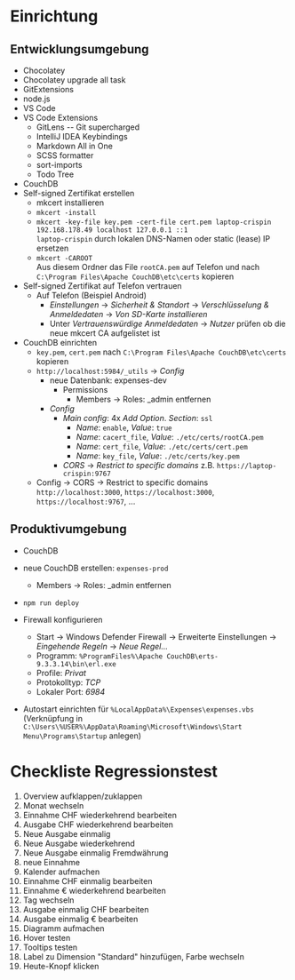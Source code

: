 # Einrichtung
## Entwicklungsumgebung
- Chocolatey
- Chocolatey upgrade all task
- GitExtensions
- node.js
- VS Code
- VS Code Extensions
  - GitLens -- Git supercharged
  - IntelliJ IDEA Keybindings
  - Markdown All in One
  - SCSS formatter
  - sort-imports
  - Todo Tree
- CouchDB
- Self-signed Zertifikat erstellen
  - mkcert installieren
  - `mkcert -install`
  - `mkcert -key-file key.pem -cert-file cert.pem laptop-crispin 192.168.178.49 localhost 127.0.0.1 ::1`
    <br/> `laptop-crispin` durch lokalen DNS-Namen oder static (lease) IP ersetzen
  - `mkcert -CAROOT`<br/>Aus diesem Ordner das File `rootCA.pem` auf Telefon und nach `C:\Program Files\Apache CouchDB\etc\certs` kopieren
- Self-signed Zertifikat auf Telefon vertrauen
  - Auf Telefon (Beispiel Android)
    - *Einstellungen* &rarr; *Sicherheit & Standort* &rarr; *Verschlüsselung & Anmeldedaten* &rarr; *Von SD-Karte installieren*
    - Unter *Vertrauenswürdige Anmeldedaten* &rarr; *Nutzer* prüfen ob die neue mkcert CA aufgelistet ist
- CouchDB einrichten
  - `key.pem`, `cert.pem` nach `C:\Program Files\Apache CouchDB\etc\certs` kopieren
  - `http://localhost:5984/_utils` &rarr; *Config*
    - neue Datenbank: expenses-dev
      - Permissions
        - Members &rarr; Roles: _admin entfernen
    - *Config*
      - *Main config*: 4x *Add Option*. *Section*: `ssl`
        - *Name*: `enable`, *Value*: `true`
        - *Name*: `cacert_file`, *Value*: `./etc/certs/rootCA.pem`
        - *Name*: `cert_file`, *Value*: `./etc/certs/cert.pem`
        - *Name*: `key_file`, *Value*: `./etc/certs/key.pem`
      - *CORS* &rarr; *Restrict to specific domains* z.B. `https://laptop-crispin:9767`
  - Config &rarr; CORS &rarr; Restrict to specific domains `http://localhost:3000`, `https://localhost:3000`, `https://localhost:9767`, ...

## Produktivumgebung
- CouchDB
- neue CouchDB erstellen: `expenses-prod`
  - Members &rarr; Roles: _admin entfernen
- `npm run deploy`
- Firewall konfigurieren
  - Start &rarr; Windows Defender Firewall &rarr; Erweiterte Einstellungen &rarr; *Eingehende Regeln* &rarr; *Neue Regel...*
  - Programm: `%ProgramFiles%\Apache CouchDB\erts-9.3.3.14\bin\erl.exe`
  - Profile: *Privat*
  - Protokolltyp: *TCP*
  - Lokaler Port: *6984*

- Autostart einrichten für `%LocalAppData%\Expenses\expenses.vbs` (Verknüpfung in `C:\Users\%USER%\AppData\Roaming\Microsoft\Windows\Start Menu\Programs\Startup` anlegen)

# Checkliste Regressionstest
1. Overview aufklappen/zuklappen
2. Monat wechseln
3. Einnahme CHF wiederkehrend bearbeiten
4. Ausgabe CHF wiederkehrend bearbeiten
5. Neue Ausgabe einmalig
6. Neue Ausgabe wiederkehrend
7. Neue Ausgabe einmalig Fremdwährung
8. neue Einnahme
9. Kalender aufmachen
10. Einnahme CHF einmalig bearbeiten
11. Einnahme € wiederkehrend bearbeiten
12. Tag wechseln
13. Ausgabe einmalig CHF bearbeiten
14. Ausgabe einmalig € bearbeiten
15. Diagramm aufmachen
16. Hover testen
17. Tooltips testen
18. Label zu Dimension "Standard" hinzufügen, Farbe wechseln
19. Heute-Knopf klicken
